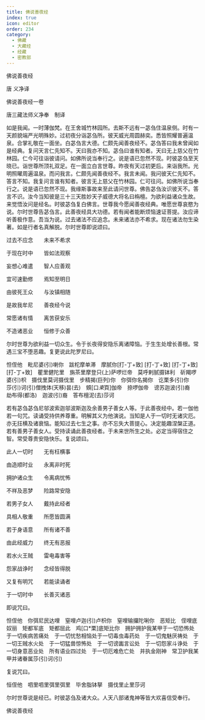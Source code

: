 ```yaml
---
title: 佛说善夜经
index: true
icon: editor
order: 234
category:
  - 佛藏
  - 大藏经
  - 经藏
  - 密教部
---
```


  佛说善夜经  

唐 义净译  

佛说善夜经一卷  

唐三藏法师义净奉　制译  

如是我闻。一时薄伽梵。在王舍城竹林园所。去斯不远有一苾刍住温泉侧。时有一天颜貌端严光明殊妙。过初夜分诣苾刍所。彼天威光周圆赫奕。悉皆照耀普遍温泉。合掌礼敬在一面坐。白苾刍言大德。仁颇先闻善夜经不。苾刍答曰我未曾闻如是经典。复问天言仁先知不。天曰我亦不知。苾刍曰谁有知者。天曰无上慈父在竹林园。仁今可往诣彼请问。如佛所说当奉行之。说是语已忽然不现。时彼苾刍至天晓已。诣世尊所顶礼双足。在一面立白言世尊。昨夜有天过初更后。来诣我所。光明照曜周遍温泉。而问我言。仁颇先闻善夜经不。我言未闻。我问彼天仁先知不。答言不知。我复问言谁有知者。彼言无上慈父在竹林园。仁可往问。如佛所说当奉行之。说是语已忽然不现。我缘斯事故来至此请问世尊。佛告苾刍汝识彼天不。答言不识。汝今当知彼是三十三天胜妙天子威德大将名曰栴檀。为欲利益诸众生故。来觉悟汝问是经名。时彼苾刍复白佛言。世尊我今愿闻善夜经典。唯愿世尊哀愍为说。尔时世尊告苾刍言。此善夜经具大功德。若有闻者能断烦恼速证菩提。汝应谛听善极作意。吾当为说。过去诸法不应追念。未来诸法亦不希求。现在诸法勿生染著。如是行者名真解脱。尔时世尊即说颂曰。  

过去不应念　　未来不希求  

于现在时中　　皆如法观察  

妄想心难遣　　智人应善观  

宜可速勤修　　焉知至明日  

由彼死王众　　与汝镇相随  

是故我牟尼　　善夜经今说  

常愿诸有情　　离苦获安乐  

不造诸恶业　　恒修于众善  

尔时世尊为欲利益一切众生。令于长夜得安隐乐离诸障恼。于生生处增长善根。常遇三宝不堕恶趣。复更说此陀罗尼曰。  

怛侄他　毗尼婆(引)喇你　跋柁摩单滞　摩腻你[打-丁+致] [打-丁+致] [打-丁+致] [打-丁+致]　瞿里健陀里　旃茶里摩登只(上)萨啰烂帝　莫呼剌腻摄钵利　斫羯啰婆(引)枳　摄伐里莫诃摄伐里　步精揭(巨列)你　你弭你名揭你　讫栗多(引)你　莎(引)诃(引)僧拽体(天移)昙(去)　頞[口*束*頁]伽帝　捺啰伽帝　谤苏迦波(引)裔　劫布得(都洛)　迦波(引)裔　答布檀泥(去)莎诃  

若有苾刍苾刍尼邬波索迦邬波斯迦及余善男子善女人等。于此善夜经中。若一伽他若一句咒。读诵受持供养尊重。明解其义为他演说。当知是人于一切时无诸灾厄。亦无抂横及诸衰恼。能知过去七生之事。亦不忘失大菩提心。决定能趣涅槃正道。若有善男子善女人。受持读诵此善夜经者。于未来世所生之处。必定当得宿住之智。常受尊贵安隐快乐。复说颂曰。  

此人一切时　　无有枉横事  

由造顺时业　　永离非时死  

拥护诸众生　　令离病忧怖  

不祥及恶梦　　险路常安隐  

若男子女人　　戴持此经者  

具相人敬重　　所愿皆圆满  

若于身语意　　所有诸不善  

由此经威力　　终无有恶报  

若水火王贼　　雷电毒害等  

怨家战诤时　　念经皆得脱  

又复有明咒　　若能读诵者  

于一切时中　　长善灭诸恶  

即说咒曰。  

怛侄他　你弭尼民达哩　窒哩卢迦(引)卢枳你　窒哩输攞陀唎你　恶矩比　侄哩底奴丽　矩都军底　矩都屈此　鸡[口*栗]底矩比你　拥护拥护我某甲于一切恐怖处　于一切疾病苦痛处　于一切忧愁相恼处于一切毒虫毒药处　于一切鬼魅厌祷处　于一切王贼水火处　于一切猛兽惊怖处　于一切谤讟言讼处　于一切怨家斗诤处　于一切身意恶业处　所有语业四过处　于一切厄难危亡处　并执金刚神　常卫护我某甲并诸眷属莎(引)诃(引)  

复说咒曰。  

恒侄他　呬里呬里弭里弭里　毕舍脂钵拏　摄伐里止里莎诃  

尔时世尊说是经已。时彼苾刍及诸大众。人天八部诸鬼神等皆大欢喜信受奉行。  

佛说善夜经  
